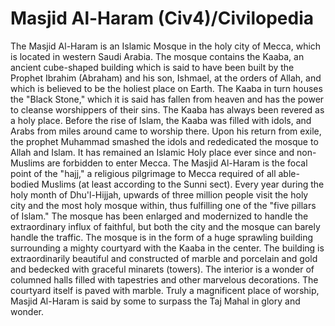 # Masjid Al-Haram (Civ4)/Civilopedia

The Masjid Al-Haram is an Islamic Mosque in the holy city of Mecca, which is located in western Saudi Arabia. The mosque contains the Kaaba, an ancient cube-shaped building which is said to have been built by the Prophet Ibrahim (Abraham) and his son, Ishmael, at the orders of Allah, and which is believed to be the holiest place on Earth. The Kaaba in turn houses the "Black Stone," which it is said has fallen from heaven and has the power to cleanse worshippers of their sins.
The Kaaba has always been revered as a holy place. Before the rise of Islam, the Kaaba was filled with idols, and Arabs from miles around came to worship there. Upon his return from exile, the prophet Muhammad smashed the idols and rededicated the mosque to Allah and Islam. It has remained an Islamic Holy place ever since and non-Muslims are forbidden to enter Mecca.
The Masjid Al-Haram is the focal point of the "hajj," a religious pilgrimage to Mecca required of all able-bodied Muslims (at least according to the Sunni sect). Every year during the holy month of Dhu'l-Hijjah, upwards of three million people visit the holy city and the most holy mosque within, thus fulfilling one of the "five pillars of Islam." The mosque has been enlarged and modernized to handle the extraordinary influx of faithful, but both the city and the mosque can barely handle the traffic.
The mosque is in the form of a huge sprawling building surrounding a mighty courtyard with the Kaaba in the center. The building is extraordinarily beautiful and constructed of marble and porcelain and gold and bedecked with graceful minarets (towers). The interior is a wonder of columned halls filled with tapestries and other marvelous decorations. The courtyard itself is paved with marble. Truly a magnificent place of worship, Masjid Al-Haram is said by some to surpass the Taj Mahal in glory and wonder.